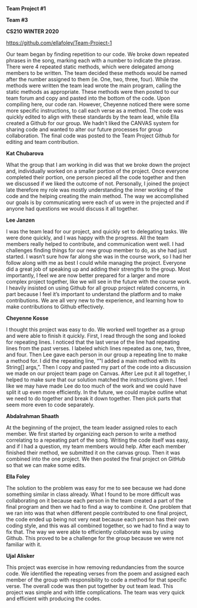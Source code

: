 **Team Project #1**

**Team #3**

**CS210 WINTER 2020**

https://github.com/ellafoley/Team-Project-1


Our team began by finding repetition to our code. We broke down repeated phrases in the song, marking each with a number to
indicate the phrase. There were 4 repeated static methods, which were delegated among members to be written. The team decided 
these methods would be named after the number assigned to them (ie. One, two, three, four). While the methods were written the
team lead wrote the main program, calling the static methods as appropriate. These methods were then posted to our team forum and 
copy and pasted into the bottom of the code. Upon compiling here, our code ran. However, Cheyenne noticed there were some more 
specific instructions, to call each verse as a method. The code was quickly edited to align with these standards by the team lead,
while Ella created a Github for our group. We hadn’t liked the CANVAS system for sharing code and wanted to alter our future 
processes for group collaboration. The final code was posted to the Team Project Github for editing and team contribution.
	
**Kat Chubarova**  

What the group that I am working in did was that we broke down the project and, individually worked on a smaller portion of the
project. Once everyone completed their portion, one person pieced all the code together and then we discussed if we liked the 
outcome of not. Personally, I joined the project late therefore my role was mostly understanding the inner working of the code 
and the helping creating the main method. The way we accomplished our goals is by communicating were each of us were in the 
projected and if anyone had questions we would discuss it all together.
	

**Lee Janzen**

I was the team lead for our project, and quickly set to delegating tasks. We were done quickly, and I was happy with the progress. All the team members really helped to contribute, and communication went well. I had challenges finding things for our new group member to do, as she had just started. I wasn’t sure how far along she was in the course work, so I had her follow along with me as best I could while managing the project. Everyone did a great job of speaking up and adding their strengths to the group. Most importantly, I feel we are now better prepared for a larger and more complex project together, like we will see in the future with the course work. I heavily insisted on using Github for all group project related concerns, in part because I feel it’s important to understand the platform and to make contributions. We are all very new to the experience, and learning how to make contributions to Github effectively.



**Cheyenne Kosse**


I thought this project was easy to do. We worked well together as a group and were able to finish it quickly. First, I read through the song and looked for repeating lines. I noticed that the last verse of the line had repeating lines from the past verses. I labeled which lines repeated as one, two, three, and four. Then Lee gave each person in our group a repeating line to make a method for. I did the repeating line, “"I added a main method with its String[] args,”. Then I copy and pasted my part of the code into a discussion we made on our project team page on Canvas. After Lee put it all together, I helped to make sure that our solution matched the instructions given. I feel like we may have made Lee do too much of the work and we could have split it up even more efficiently. In the future, we could maybe outline what we need to do together and break it down together. Then pick parts that seem more even to code separately.



**Abdalrahman Shaath**


At the beginning of the project, the team leader assigned roles to each member.
We first started by organizing each person to write a method correlating to a repeating part of the song. 
Writing the code itself was easy, and if I had a question, my team members would help. After each member finished their method, we submitted it on the canvas group. 
Then it was combined into the one project. We then posted the final project on GitHub so that we can make some edits.



**Ella Foley**


The solution to the problem was easy for me to see because we had done something similar in class already. What I found to be more difficult was collaborating on it because each person in the team created a part of the final program and then we had to find a way to combine it. One problem that we ran into was that when different people contributed to one final project, the code ended up being not very neat because each person has their own coding style, and this was all combined together, so we had to find a way to fix that. The way we were able to efficiently collaborate was by using Github. This proved to be a challenge for the group because we were not familiar with it.


**Ujal Alisker**

This project was exercise in how removing redundancies from the source code. We identified the repeating verses from the poem and assigned each member of the group with responsibility to code a method for that specific verse. The overall code was then put together by out team lead. This project was simple and with little complications. The team was very quick and efficient with producing the codes. 
